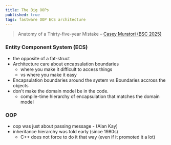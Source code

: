```yaml
---
title: The Big OOPs
published: true
tags: fastware OOP ECS architecture
---
```

> Anatomy of a Thirty-five-year Mistake – [Casey Muratori (BSC 2025)](https://www.youtube.com/watch?v=wo84LFzx5nI)

### Entity Component System (ECS)
- the opposite of a fat-struct
- Architecture care about encapsulation boundaries
	- where you make it difficult to access things
    - vs where you make it easy
- Encapsulation boundaries around the system vs Boundaries accross the objects
- don't make the domain model be in the code.
	- compile-time hierarchy of encapsulation that matches the domain model

### OOP
- oop was just about passing message - (Alan Kay)
- inheritance hierarchy was told early (since 1980s)
	- C++ does not force to do it that way (even if it promoted it a  lot)
